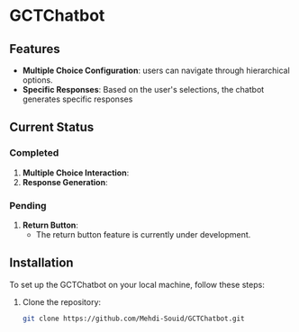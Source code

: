 # GCTChatbot
## Features

- **Multiple Choice Configuration**:  users can navigate through hierarchical options.
- **Specific Responses**: Based on the user's selections, the chatbot generates specific responses

## Current Status

### Completed

1. **Multiple Choice Interaction**:
2. **Response Generation**:
### Pending

1. **Return Button**:
   - The return button feature is currently under development.
## Installation
To set up the GCTChatbot on your local machine, follow these steps:

1. Clone the repository:
   ```sh
   git clone https://github.com/Mehdi-Souid/GCTChatbot.git
